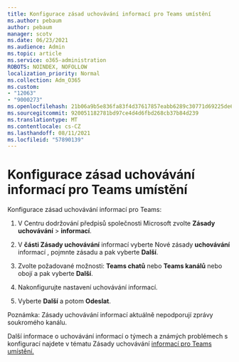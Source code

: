 ```yaml
---
title: Konfigurace zásad uchovávání informací pro Teams umístění
ms.author: pebaum
author: pebaum
manager: scotv
ms.date: 06/23/2021
ms.audience: Admin
ms.topic: article
ms.service: o365-administration
ROBOTS: NOINDEX, NOFOLLOW
localization_priority: Normal
ms.collection: Adm_O365
ms.custom:
- "12063"
- "9000273"
ms.openlocfilehash: 21b06a9b5e836fa83f4d37617857eabb6289c30771d69225de662415d513d720
ms.sourcegitcommit: 920051182781bd97ce4d4d6fbd268cb37b84d239
ms.translationtype: MT
ms.contentlocale: cs-CZ
ms.lasthandoff: 08/11/2021
ms.locfileid: "57890139"
---
```

# <a name="configure-retention-policies-for-teams-locations"></a>Konfigurace zásad uchovávání informací pro Teams umístění

Konfigurace zásad uchovávání informací pro Teams:

1. V Centru dodržování předpisů společnosti Microsoft zvolte **Zásady uchovávání**  >  **informací**.

1. V **části Zásady uchovávání** informací vyberte Nové zásady **uchovávání** informací , pojmnte zásadu a pak vyberte **Další**.

1. Zvolte požadované možnosti: **Teams chatů** nebo **Teams kanálů** nebo obojí a pak vyberte **Další**.

1. Nakonfigurujte nastavení uchovávání informací. 

1. Vyberte **Další** a potom **Odeslat**.

Poznámka: Zásady uchovávání informací aktuálně nepodporují zprávy soukromého kanálu.

Další informace o uchovávání informací o týmech a známých problémech s konfigurací najdete v tématu Zásady uchovávání [informací pro Teams umístění.](https://docs.microsoft.com/microsoft-365/compliance/create-retention-policies#retention-policy-for-teams-locations)

